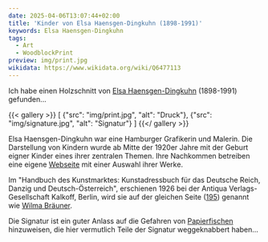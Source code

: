 ```yaml
---
date: 2025-04-06T13:07:44+02:00
title: 'Kinder von Elsa Haensgen-Dingkuhn (1898-1991)'
keywords: Elsa Haensgen-Dingkuhn
tags:
  - Art
  - WoodblockPrint
preview: img/print.jpg
wikidata: https://www.wikidata.org/wiki/Q6477113
---
```


Ich habe einen Holzschnitt von [Elsa Haensgen-Dingkuhn](https://de.wikipedia.org/wiki/Elsa_Haensgen-Dingkuhn) (1898-1991) gefunden...
<!--more-->

{{< gallery >}}
[
  {"src": "img/print.jpg", "alt": "Druck"},
  {"src": "img/signature.jpg", "alt": "Signatur"}
]
{{</ gallery >}}

Elsa Haensgen-Dingkuhn war eine Hamburger Grafikerin und Malerin. Die Darstellung von Kindern wurde ab Mitte der 1920er Jahre mit der Geburt eigner Kinder eines ihrer zentralen Themen. Ihre Nachkommen betreiben eine eigene [Webseite](http://www.dingkuhn.de/) mit einer Auswahl ihrer Werke.


Im "Handbuch des Kunstmarktes: Kunstadressbuch für das Deutsche Reich, Danzig und Deutsch-Österreich", erschienen 1926 bei der Antiqua Verlags-Gesellschaft Kalkoff, Berlin, wird sie auf der gleichen Seite ([195](https://doi.org/10.11588/diglit.52375#0195)) genannt wie [Wilma Bräuner](/post/wilma-brauner/).

Die Signatur ist ein guter Anlass auf die Gefahren von [Papierfischen](https://de.wikipedia.org/wiki/Papierfischchen) hinzuweisen, die hier vermutlich Teile der Signatur weggeknabbert haben...
